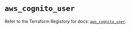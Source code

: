 # `aws_cognito_user`

Refer to the Terraform Registory for docs: [`aws_cognito_user`](https://registry.terraform.io/providers/hashicorp/aws/5.29.0/docs/resources/cognito_user).
